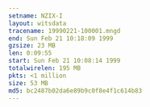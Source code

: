 ```yaml
---
setname: NZIX-I
layout: witsdata
tracename: 19990221-100001.mngd
end: Sun Feb 21 10:18:09 1999
gzsize: 23 MB
len: 0:09:55
start: Sun Feb 21 10:08:14 1999
totalwirelen: 195 MB
pkts: <1 million
size: 53 MB
md5: bc2487b02da6e89b9c0f8e4f1c614b83
---
```


